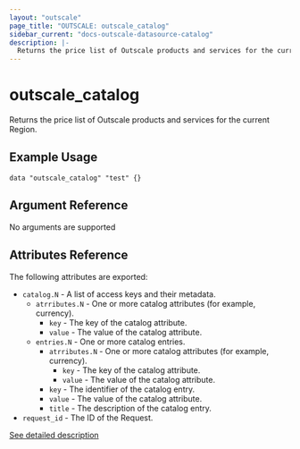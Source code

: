 ```yaml
---
layout: "outscale"
page_title: "OUTSCALE: outscale_catalog"
sidebar_current: "docs-outscale-datasource-catalog"
description: |-
  Returns the price list of Outscale products and services for the current Region.
---
```


# outscale_catalog

Returns the price list of Outscale products and services for the current Region.

## Example Usage

```hcl
data "outscale_catalog" "test" {}
```

## Argument Reference

No arguments are supported

## Attributes Reference

The following attributes are exported:

* `catalog.N` - A list of access keys and their metadata.
  * `atrributes.N` - One or more catalog attributes (for example, currency).
    * `key` - The key of the catalog attribute.
    * `value` - The value of the catalog attribute.
  * `entries.N` - One or more catalog entries.
    * `atrributes.N` - One or more catalog attributes (for example, currency).
      * `key` - The key of the catalog attribute.
      * `value` - The value of the catalog attribute.
    * `key` - The identifier of the catalog entry.
    * `value` - The value of the catalog attribute.
    * `title` - The description of the catalog entry.
* `request_id` - The ID of the Request.

[See detailed description](http://docs.outscale.com/api_icu/operations/Action_ReadCatalog_get.html)
